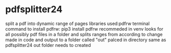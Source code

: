 # pdfsplitter24
split a pdf into dynamic range of pages
libraries used:pdfrw
terminal command to install pdfrw: pip3 install pdfrw
recommeded in venv
looks for all possibly pdf files in a folder and splits ranges from according to change made in code and output to a folder called "out" palced in directory same as pdfsplitter24
out folder needs to created
